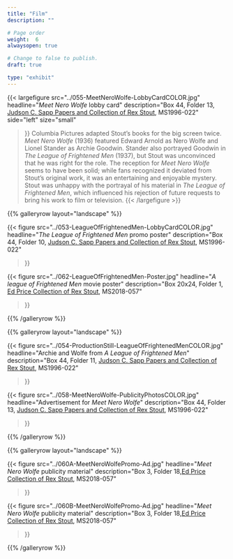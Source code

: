 ```yaml
---
title: "Film"
description: ""

# Page order
weight:  6
alwaysopen: true

# Change to false to publish.
draft: true

type: "exhibit"
---
```

{{< largefigure src="../055-MeetNeroWolfe-LobbyCardCOLOR.jpg"
           headline="*Meet Nero Wolfe* lobby card"
           description="Box 44, Folder 13, [Judson C. Sapp Papers and Collection of Rex Stout](https://bc-primo.hosted.exlibrisgroup.com/permalink/f/l6ucgu/ALMA-BC21351253640001021), MS1996-022"
           side="left"
           size="small"
>}}
Columbia Pictures adapted Stout’s books for the big screen twice.  *Meet Nero Wolfe* (1936) featured Edward Arnold as Nero Wolfe and Lionel Stander as Archie Goodwin. Stander also portrayed Goodwin in *The League of Frightened Men* (1937), but Stout was unconvinced that he was right for the role.  The reception for *Meet Nero Wolfe* seems to have been solid; while fans recognized it deviated from Stout’s original work, it was an entertaining and enjoyable mystery. Stout was unhappy with the portrayal of his material in *The League of Frightened Men*, which influenced his rejection of future requests to bring his work to film or television.
{{< /largefigure >}}

{{% galleryrow layout="landscape" %}}

{{< figure src="../053-LeagueOfFrightenedMen-LobbyCardCOLOR.jpg"
           headline="*The League of Frightened Men* promo poster"
           description="Box 44, Folder 10, [Judson C. Sapp Papers and Collection of Rex Stout](https://bc-primo.hosted.exlibrisgroup.com/permalink/f/l6ucgu/ALMA-BC21351253640001021), MS1996-022"
>}}

{{< figure src="../062-LeagueOfFrightenedMen-Poster.jpg"
headline="*A league of Frightened Men* movie poster"
description="Box 20x24, Folder 1, [Ed Price Collection of Rex Stout](https://bc-primo.hosted.exlibrisgroup.com/permalink/f/l6ucgu/ALMA-BC21495631010001021), MS2018-057"
>}}

{{% /galleryrow %}}

{{% galleryrow layout="landscape" %}}

{{< figure src="../054-ProductionStill-LeagueOfFrightenedMenCOLOR.jpg"
           headline="Archie and Wolfe from *A League of Frightened Men*"
           description="Box 44, Folder 11, [Judson C. Sapp Papers and Collection of Rex Stout](https://bc-primo.hosted.exlibrisgroup.com/permalink/f/l6ucgu/ALMA-BC21351253640001021), MS1996-022"
>}}


{{< figure src="../058-MeetNeroWolfe-PublicityPhotosCOLOR.jpg"
           headline="Advertisement for *Meet Nero Wolfe*"
           description="Box 44, Folder 13, [Judson C. Sapp Papers and Collection of Rex Stout](https://bc-primo.hosted.exlibrisgroup.com/permalink/f/l6ucgu/ALMA-BC21351253640001021), MS1996-022"
>}}

{{% /galleryrow %}}

{{% galleryrow layout="landscape" %}}

{{< figure src="../060A-MeetNeroWolfePromo-Ad.jpg"
           headline="*Meet Nero Wolfe* publicity material"
           description="Box 3, Folder 18,[Ed Price Collection of Rex Stout](https://bc-primo.hosted.exlibrisgroup.com/permalink/f/l6ucgu/ALMA-BC21495631010001021), MS2018-057"
>}}

{{< figure src="../060B-MeetNeroWolfePromo-Ad.jpg"
           headline="*Meet Nero Wolfe* publicity material"
           description="Box 3, Folder 18,[Ed Price Collection of Rex Stout](https://bc-primo.hosted.exlibrisgroup.com/permalink/f/l6ucgu/ALMA-BC21495631010001021), MS2018-057"
>}}

{{% /galleryrow %}}
